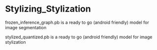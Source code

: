 # Stylizing_Stylization

frozen_inference_graph.pb is a ready to go (android friendly) model for image segmentation

stylized_quantized.pb is a ready to go (android friendly) model for image stylization
